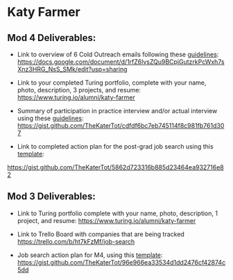 # Katy Farmer

## Mod 4 Deliverables:
* Link to overview of 6 Cold Outreach emails following these [guidelines](https://github.com/turingschool/career-development-curriculum/blob/master/module_four/cold_outreach_deliverable_guidelines.md):
https://docs.google.com/document/d/1rfZ6lvsZQu9BCpjGutzrkPcWxh7sXnz3HRG_NsS_SMk/edit?usp=sharing

* Link to your completed Turing portfolio, complete with your name, photo, description, 3 projects, and resume: 
https://www.turing.io/alumni/katy-farmer
* Summary of participation in practice interview and/or actual interview using these [guidelines](https://github.com/turingschool/career-development-curriculum/blob/master/module_four/interview_practice_reflection_guidelines.md): https://gist.github.com/TheKaterTot/cdfdf6bc7eb745114f8c981fb761d307
* Link to completed action plan for the post-grad job search using this [template](https://github.com/turingschool/career-development-curriculum/blob/master/module_four/post_grad_plan.md):

https://gist.github.com/TheKaterTot/5862d723316b885d23464ea932716e82

## Mod 3 Deliverables:

* Link to Turing portfolio complete with your name, photo, description, 1 project, and resume:
  https://www.turing.io/alumni/katy-farmer
  
* Link to Trello Board with companies that are being tracked
  https://trello.com/b/ht7kFzMf/job-search
  
* Job search action plan for M4, using this [template](https://github.com/turingschool/career-development-curriculum/blob/master/module_three/mod_4_action_plan_template.md):
  https://gist.github.com/TheKaterTot/96e966ea33534d1dd2476cf42874c5dd

